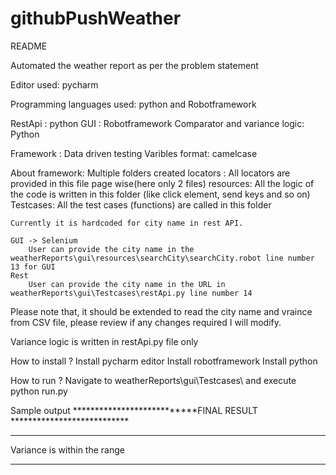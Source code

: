 # githubPushWeather

README 

Automated the weather report as per the problem statement


Editor used: pycharm 

Programming languages used: python and Robotframework 

RestApi : python 
GUI : Robotframework 
Comparator and variance logic: Python 


Framework : Data driven testing
Varibles format: camelcase 

About framework: 
	Multiple folders created 
		locators : All locators are provided in this file page wise(here only 2 files) 
		resources: All the logic of the code is written in this folder (like click element, send keys and so on)
		Testcases: All the test cases (functions) are called in this folder 
		
	Currently it is hardcoded for city name in rest API. 
	
	GUI -> Selenium 
		User can provide the city name in the weatherReports\gui\resources\searchCity\searchCity.robot line number 13 for GUI
	Rest 
		User can provide the city name in the URL in weatherReports\gui\Testcases\restApi.py line number 14 
		
Please note that, it should be extended to read the city name and vraince from CSV file, please review if any changes required I will modify.

Variance logic is written in restApi.py file only 

How to install ?
	Install pycharm editor 
    Install robotframework 
	Install python

How to run ?
	Navigate to weatherReports\gui\Testcases\ and execute python run.py 
	
Sample output 
	***************************FINAL RESULT ***************************
****************************************************************************************************
Variance is within the range
****************************************************************************************************


	 
		
		
		
